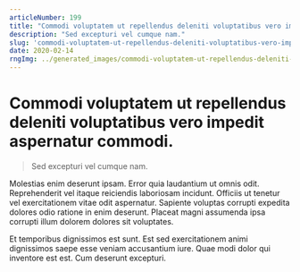 ```yaml
---
articleNumber: 199
title: "Commodi voluptatem ut repellendus deleniti voluptatibus vero impedit aspernatur commodi."
description: "Sed excepturi vel cumque nam."
slug: 'commodi-voluptatem-ut-repellendus-deleniti-voluptatibus-vero-impedit-aspernatur-commodi.'
date: 2020-02-14
rngImg: ../generated_images/commodi-voluptatem-ut-repellendus-deleniti-voluptatibus-vero-impedit-aspernatur-commodi..jpg
---
```


# Commodi voluptatem ut repellendus deleniti voluptatibus vero impedit aspernatur commodi.

> Sed excepturi vel cumque nam.

Molestias enim deserunt ipsam. Error quia laudantium ut omnis odit. Reprehenderit vel itaque reiciendis laboriosam incidunt. Officiis ut tenetur vel exercitationem vitae odit aspernatur. Sapiente voluptas corrupti expedita dolores odio ratione in enim deserunt. Placeat magni assumenda ipsa corrupti illum dolorem dolores sit voluptates.
 Et temporibus dignissimos est sunt. Est sed exercitationem animi dignissimos saepe esse veniam accusantium iure. Quae modi dolor qui inventore est est. Cum deserunt excepturi.
